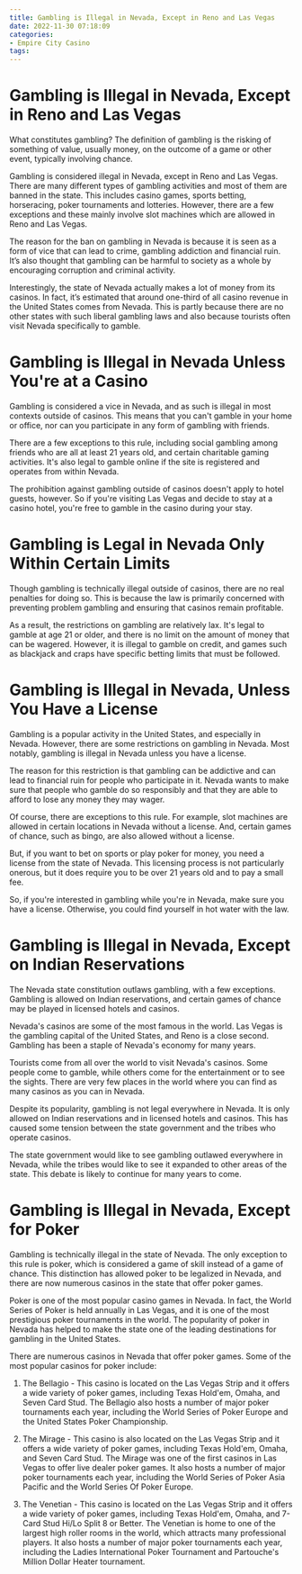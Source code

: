 ```yaml
---
title: Gambling is Illegal in Nevada, Except in Reno and Las Vegas
date: 2022-11-30 07:18:09
categories:
- Empire City Casino
tags:
---
```



#  Gambling is Illegal in Nevada, Except in Reno and Las Vegas

What constitutes gambling? The definition of gambling is the risking of something of value, usually money, on the outcome of a game or other event, typically involving chance.

Gambling is considered illegal in Nevada, except in Reno and Las Vegas. There are many different types of gambling activities and most of them are banned in the state. This includes casino games, sports betting, horseracing, poker tournaments and lotteries. However, there are a few exceptions and these mainly involve slot machines which are allowed in Reno and Las Vegas.

The reason for the ban on gambling in Nevada is because it is seen as a form of vice that can lead to crime, gambling addiction and financial ruin. It’s also thought that gambling can be harmful to society as a whole by encouraging corruption and criminal activity.

Interestingly, the state of Nevada actually makes a lot of money from its casinos. In fact, it’s estimated that around one-third of all casino revenue in the United States comes from Nevada. This is partly because there are no other states with such liberal gambling laws and also because tourists often visit Nevada specifically to gamble.

#  Gambling is Illegal in Nevada Unless You're at a Casino

Gambling is considered a vice in Nevada, and as such is illegal in most contexts outside of casinos. This means that you can't gamble in your home or office, nor can you participate in any form of gambling with friends.

There are a few exceptions to this rule, including social gambling among friends who are all at least 21 years old, and certain charitable gaming activities. It's also legal to gamble online if the site is registered and operates from within Nevada.

The prohibition against gambling outside of casinos doesn't apply to hotel guests, however. So if you're visiting Las Vegas and decide to stay at a casino hotel, you're free to gamble in the casino during your stay.

# Gambling is Legal in Nevada Only Within Certain Limits

Though gambling is technically illegal outside of casinos, there are no real penalties for doing so. This is because the law is primarily concerned with preventing problem gambling and ensuring that casinos remain profitable.

As a result, the restrictions on gambling are relatively lax. It's legal to gamble at age 21 or older, and there is no limit on the amount of money that can be wagered. However, it is illegal to gamble on credit, and games such as blackjack and craps have specific betting limits that must be followed.

#  Gambling is Illegal in Nevada, Unless You Have a License

Gambling is a popular activity in the United States, and especially in Nevada. However, there are some restrictions on gambling in Nevada. Most notably, gambling is illegal in Nevada unless you have a license.

The reason for this restriction is that gambling can be addictive and can lead to financial ruin for people who participate in it. Nevada wants to make sure that people who gamble do so responsibly and that they are able to afford to lose any money they may wager.

Of course, there are exceptions to this rule. For example, slot machines are allowed in certain locations in Nevada without a license. And, certain games of chance, such as bingo, are also allowed without a license.

But, if you want to bet on sports or play poker for money, you need a license from the state of Nevada. This licensing process is not particularly onerous, but it does require you to be over 21 years old and to pay a small fee.

So, if you're interested in gambling while you're in Nevada, make sure you have a license. Otherwise, you could find yourself in hot water with the law.

#  Gambling is Illegal in Nevada, Except on Indian Reservations

The Nevada state constitution outlaws gambling, with a few exceptions. Gambling is allowed on Indian reservations, and certain games of chance may be played in licensed hotels and casinos.

Nevada's casinos are some of the most famous in the world. Las Vegas is the gambling capital of the United States, and Reno is a close second. Gambling has been a staple of Nevada's economy for many years.

Tourists come from all over the world to visit Nevada's casinos. Some people come to gamble, while others come for the entertainment or to see the sights. There are very few places in the world where you can find as many casinos as you can in Nevada.

Despite its popularity, gambling is not legal everywhere in Nevada. It is only allowed on Indian reservations and in licensed hotels and casinos. This has caused some tension between the state government and the tribes who operate casinos.

The state government would like to see gambling outlawed everywhere in Nevada, while the tribes would like to see it expanded to other areas of the state. This debate is likely to continue for many years to come.

#  Gambling is Illegal in Nevada, Except for Poker

Gambling is technically illegal in the state of Nevada. The only exception to this rule is poker, which is considered a game of skill instead of a game of chance. This distinction has allowed poker to be legalized in Nevada, and there are now numerous casinos in the state that offer poker games.

Poker is one of the most popular casino games in Nevada. In fact, the World Series of Poker is held annually in Las Vegas, and it is one of the most prestigious poker tournaments in the world. The popularity of poker in Nevada has helped to make the state one of the leading destinations for gambling in the United States.

There are numerous casinos in Nevada that offer poker games. Some of the most popular casinos for poker include:

1. The Bellagio - This casino is located on the Las Vegas Strip and it offers a wide variety of poker games, including Texas Hold'em, Omaha, and Seven Card Stud. The Bellagio also hosts a number of major poker tournaments each year, including the World Series of Poker Europe and the United States Poker Championship.

2. The Mirage - This casino is also located on the Las Vegas Strip and it offers a wide variety of poker games, including Texas Hold'em, Omaha, and Seven Card Stud. The Mirage was one of the first casinos in Las Vegas to offer live dealer poker games. It also hosts a number of major poker tournaments each year, including the World Series of Poker Asia Pacific and the World Series Of Poker Europe.

3. The Venetian - This casino is located on the Las Vegas Strip and it offers a wide variety of poker games, including Texas Hold'em, Omaha, and 7-Card Stud Hi/Lo Split 8 or Better. The Venetian is home to one of the largest high roller rooms in the world, which attracts many professional players. It also hosts a number of major poker tournaments each year, including the Ladies International Poker Tournament and Partouche's Million Dollar Heater tournament.